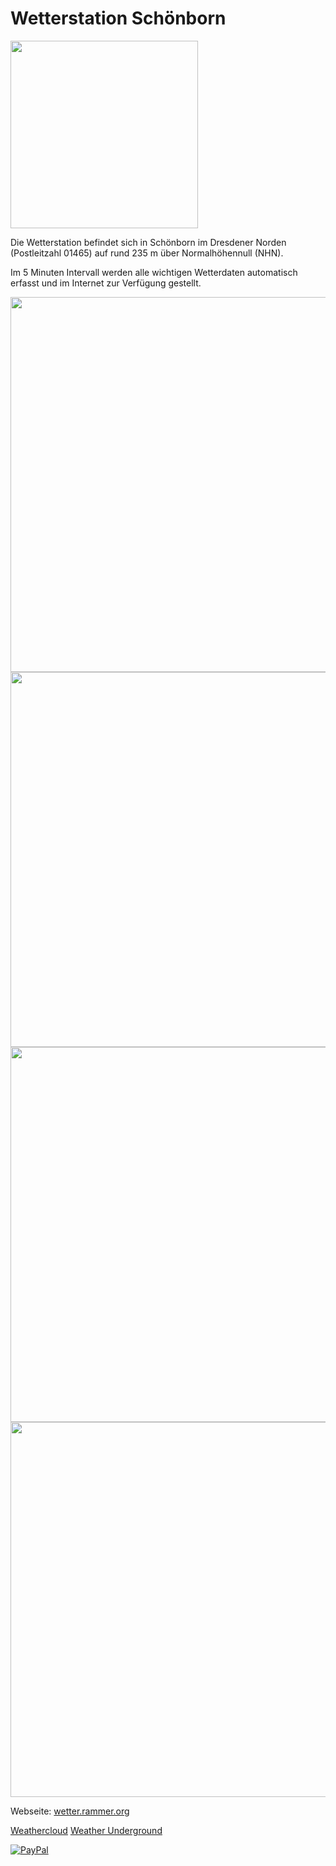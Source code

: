 # Wetterstation Schönborn
<img src='images/logo.png' width='300'>

Die Wetterstation befindet sich in Schönborn im Dresdener Norden (Postleitzahl 01465) auf rund 235 m über Normalhöhennull (NHN).

Im 5 Minuten Intervall werden alle wichtigen Wetterdaten automatisch erfasst und im Internet zur Verfügung gestellt.

<img src='images/station_top.jpg' width='600'>
<img src='images/station_top_2.jpg' height='600'>
<img src='images/controller.jpg' width='600'>
<img src='images/controller_2.jpg' width='600'>

Webseite: [wetter.rammer.org](https://wetter.rammer.org)

[Weathercloud](https://app.weathercloud.net/d8388569860)
[Weather Underground](https://www.wunderground.com/dashboard/pws/IDRESD482)

[![PayPal](https://www.paypalobjects.com/webstatic/de_DE/i/de-pp-logo-100px.png)](https://paypal.me/einsjason)
